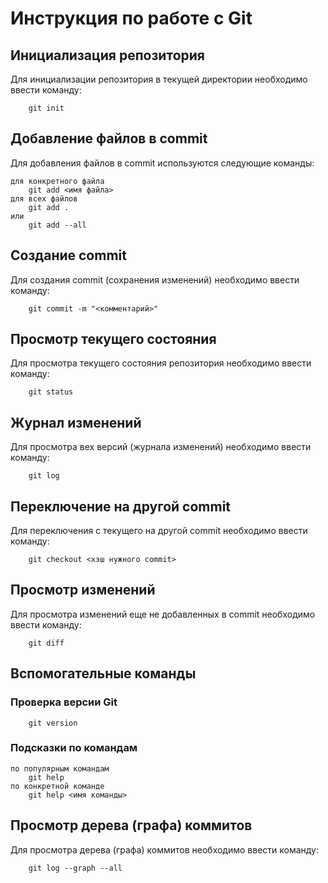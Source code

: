 # Инструкция по работе с Git

## Инициализация репозитория

Для инициализации репозитория в текущей директории необходимо ввести команду:
~~~
    git init
~~~
## Добавление файлов в commit

Для добавления файлов в commit используются следующие команды:
~~~
для конкретного файла
    git add <имя файла>
для всех файлов
    git add .
или
    git add --all
~~~
## Создание commit

Для создания commit (сохранения изменений) необходимо ввести команду:
~~~
    git commit -m "<комментарий>"
~~~
## Просмотр текущего состояния

Для просмотра текущего состояния репозитория необходимо ввести команду:
~~~
    git status
~~~
## Журнал изменений

Для просмотра вех версий (журнала изменений) необходимо ввести команду:
~~~
    git log
~~~
## Переключение на другой commit

Для переключения с текущего на другой commit необходимо ввести команду:
~~~
    git checkout <хэш нужного commit>
~~~
## Просмотр изменений

Для просмотра изменений еще не добавленных в commit необходимо ввести команду:
~~~
    git diff
~~~
## Вспомогательные команды
### Проверка версии Git
~~~
    git version
~~~
### Подсказки по командам
~~~
по популярным командам
    git help
по конкретной команде
    git help <имя команды>
~~~
## Просмотр дерева (графа) коммитов

Для просмотра дерева (графа) коммитов необходимо ввести команду:
~~~
    git log --graph --all
~~~